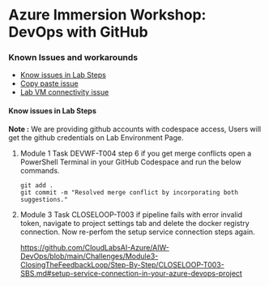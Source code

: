 # Azure Immersion Workshop: DevOps with GitHub

### Known Issues and workarounds
- [Know issues in Lab Steps](#know-issues-in-lab-steps)
- [Copy paste issue](https://docs.cloudlabs.ai/Learner/Troubleshooting/CopyPaste)
- [Lab VM connectivity issue](https://docs.cloudlabs.ai/Learner/Troubleshooting/RDP)

#### Know issues in Lab Steps 

**Note :** We are providing github accounts with codespace access, Users will get the github credentials on Lab Environment Page.

1. Module 1 Task DEVWF-T004 step 6 if you get merge conflicts open a PowerShell Terminal in your GitHub Codespace and run the below commands.

   ```
   git add .
   git commit -m "Resolved merge conflict by incorporating both suggestions."
   ```
   
2. Module 3 Task CLOSELOOP-T003 if pipeline fails with error invalid token, navigate to project settings tab and delete the docker registry connection. Now re-perfom the setup service connection steps again.

   https://github.com/CloudLabsAI-Azure/AIW-DevOps/blob/main/Challenges/Module3-ClosingTheFeedbackLoop/Step-By-Step/CLOSELOOP-T003-SBS.md#setup-service-connection-in-your-azure-devops-project
